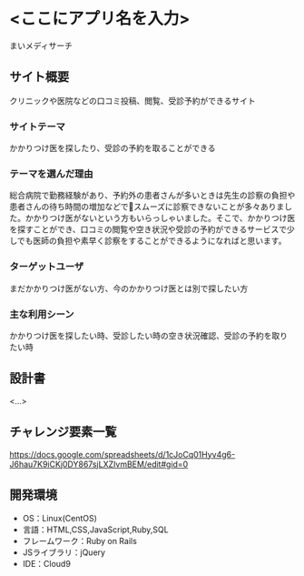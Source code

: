 # <ここにアプリ名を入力>
まいメディサーチ

## サイト概要
クリニックや医院などの口コミ投稿、閲覧、受診予約ができるサイト

### サイトテーマ
かかりつけ医を探したり、受診の予約を取ることができる

### テーマを選んだ理由
総合病院で勤務経験があり、予約外の患者さんが多いときは先生の診察の負担や患者さんの待ち時間の増加などでスムーズに診察できないことが多々ありました。かかりつけ医がないという方もいらっしゃいました。そこで、かかりつけ医を探すことができ、口コミの閲覧や空き状況や受診の予約ができるサービスで少しでも医師の負担や素早く診察をすることができるようになればと思います。

### ターゲットユーザ
まだかかりつけ医がない方、今のかかりつけ医とは別で探したい方

### 主な利用シーン
かかりつけ医を探したい時、受診したい時の空き状況確認、受診の予約を取りたい時

## 設計書
<...>

## チャレンジ要素一覧
https://docs.google.com/spreadsheets/d/1cJoCq01Hyv4g6-J6hau7K9iCKj0DY867sjLXZIvmBEM/edit#gid=0

## 開発環境
- OS：Linux(CentOS)
- 言語：HTML,CSS,JavaScript,Ruby,SQL
- フレームワーク：Ruby on Rails
- JSライブラリ：jQuery
- IDE：Cloud9

